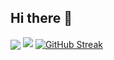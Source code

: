 ## Hi there 👋

<a href="https://github.com/anuraghazra/github-readme-stats"><img align="center" src="https://github-readme-stats.vercel.app/api?username=Jouca&show=prs_merged,prs_merged_percentage&show_icons=true&theme=omni" /></a>
<a href="https://github.com/anuraghazra/convoychat"><img src="https://github-readme-stats.vercel.app/api/top-langs/?username=Jouca&langs_count=8&theme=omni&layout=donut-vertical" /></a>
<a href="https://git.io/streak-stats"><img align="center" src="https://streak-stats.demolab.com?user=Jouca&theme=omni&date_format=%5BY%20%5DM%20j&fire=EB5454" alt="GitHub Streak" /></a>
